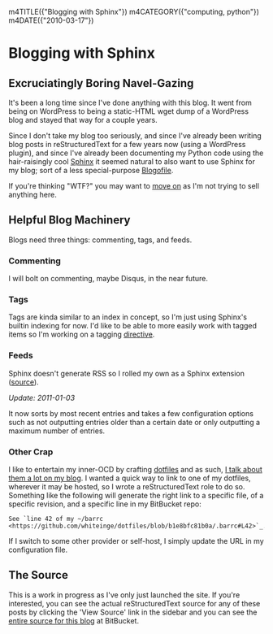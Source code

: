 m4TITLE({"Blogging with Sphinx"})
m4CATEGORY({"computing, python"})
m4DATE({"2010-03-17"})

Blogging with Sphinx
====================

Excruciatingly Boring Navel-Gazing
----------------------------------

It's been a long time since I've done anything with this blog. It went
from being on WordPress to being a static-HTML wget dump of a WordPress
blog and stayed that way for a couple years.

Since I don't take my blog too seriously, and since I've already been
writing blog posts in reStructuredText for a few years now (using a
WordPress plugin), and since I've already been documenting my Python
code using the hair-raisingly cool [Sphinx](http://sphinx.pocoo.org/) it
seemed natural to also want to use Sphinx for my blog; sort of a less
special-purpose [Blogofile](http://www.blogofile.com/).

If you're thinking "WTF?" you may want to [move
on](http://www.flickr.com/search/?q=shiny+things) as I'm not trying to
sell anything here.

Helpful Blog Machinery
----------------------

Blogs need three things: commenting, tags, and feeds.

### Commenting

I will bolt on commenting, maybe Disqus, in the near future.

### Tags

Tags are kinda similar to an index in concept, so I'm just using
Sphinx's builtin indexing for now. I'd like to be able to more easily
work with tagged items so I'm working on a tagging
[directive](http://sphinx.pocoo.org/rest.html#directives).

### Feeds

Sphinx doesn't generate RSS so I rolled my own as a Sphinx extension
([source](https://github.com/whiteinge/eseth/blob/master/ext/feed.py)).

_Update: 2011-01-03_

It now sorts by most recent entries and takes a few configuration options such
as not outputting entries older than a certain date or only outputting
a maximum number of entries.

### Other Crap

I like to entertain my inner-OCD by crafting
[dotfiles](https://github.com/whiteinge/dotfiles) and as such, [I talk
about them a lot on my blog](../2005/dotfiles.html). I wanted a quick
way to link to one of my dotfiles, wherever it may be hosted, so I wrote
a reStructuredText role to do so. Something like the following will
generate the right link to a specific file, of a specific revision, and
a specific line in my BitBucket repo:

    See `line 42 of my ~/barrc
    <https://github.com/whiteinge/dotfiles/blob/b1e8bfc81b0a/.barrc#L42>`_.

If I switch to some other provider or self-host, I simply update the URL
in my configuration file.

The Source
----------

This is a work in progress as I've only just launched the site. If
you're interested, you can see the actual reStructuredText source for
any of these posts by clicking the 'View Source' link in the sidebar and
you can see the [entire source for this
blog](https://github.com/whiteinge/eseth) at BitBucket.
